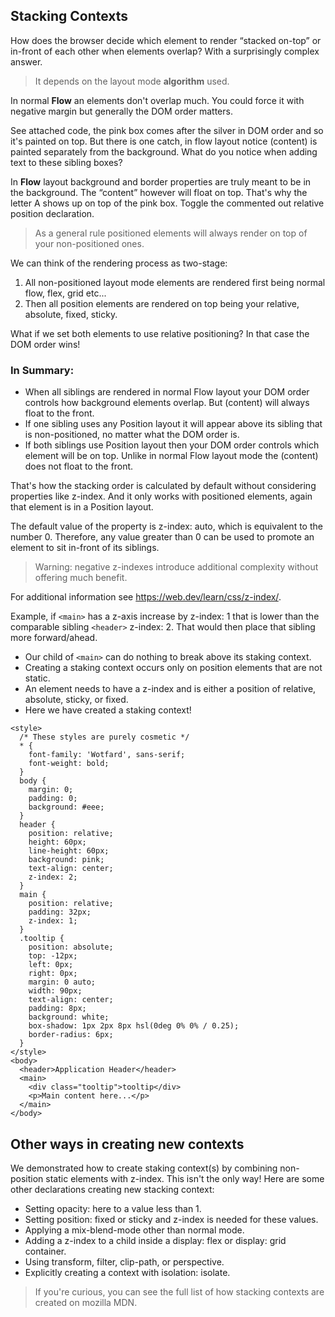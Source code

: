 ## Stacking Contexts

How does the browser decide which element to render “stacked on-top” or in-front of each other when elements overlap? With a surprisingly complex answer.

> It depends on the layout mode **algorithm** used.

In normal **Flow** an elements don't overlap much. You could force it with negative margin but generally the DOM order matters.

See attached code, the pink box comes after the silver in DOM order and so it's painted on top. But there is one catch, in flow layout notice (content) is painted separately from the background. What do you notice when adding text to these sibling boxes?

In **Flow** layout background and border properties are truly meant to be in the background. The “content” however will float on top. That's why the letter A shows up on top of the pink box. Toggle the commented out relative position declaration.

> As a general rule positioned elements will always render on top of your non-positioned ones.

We can think of the rendering process as two-stage:

1. All non-positioned layout mode elements are rendered first being normal flow, flex, grid etc...
2. Then all position elements are rendered on top being your relative, absolute, fixed, sticky.

What if we set both elements to use relative positioning? In that case the DOM order wins!

### In Summary:

- When all siblings are rendered in normal Flow layout your DOM order controls how background elements overlap. But (content) will always float to the front.
- If one sibling uses any Position layout it will appear above its sibling that is non-positioned, no matter what the DOM order is.
- If both siblings use Position layout then your DOM order controls which element will be on top. Unlike in normal Flow layout mode the (content) does not float to the front.

That's how the stacking order is calculated by default without considering properties like z-index. And it only works with positioned elements, again that element is in a Position layout.

The default value of the property is z-index: auto, which is equivalent to the number 0. Therefore, any value greater than 0 can be used to promote an element to sit in-front of its siblings.

> Warning: negative z-indexes introduce additional complexity without offering much benefit.

For additional information see https://web.dev/learn/css/z-index/.

Example, if `<main>` has a z-axis increase by z-index: 1 that is lower than the comparable sibling `<header>` z-index: 2. That would then place that sibling more forward/ahead.

- Our child of `<main>` can do nothing to break above its staking context.
- Creating a staking context occurs only on position elements that are not static.
- An element needs to have a z-index and is either a position of relative, absolute, sticky, or fixed.
- Here we have created a staking context!

```
<style>
  /* These styles are purely cosmetic */
  * {
    font-family: 'Wotfard', sans-serif;
    font-weight: bold;
  }
  body {
    margin: 0;
    padding: 0;
    background: #eee;
  }
  header {
    position: relative;
    height: 60px;
    line-height: 60px;
    background: pink;
    text-align: center;
    z-index: 2;
  }
  main {
    position: relative;
    padding: 32px;
    z-index: 1;
  }
  .tooltip {
    position: absolute;
    top: -12px;
    left: 0px;
    right: 0px;
    margin: 0 auto;
    width: 90px;
    text-align: center;
    padding: 8px;
    background: white;
    box-shadow: 1px 2px 8px hsl(0deg 0% 0% / 0.25);
    border-radius: 6px;
  }
</style>
<body>
  <header>Application Header</header>
  <main>
    <div class="tooltip">tooltip</div>
    <p>Main content here...</p>
  </main>
</body>
```

## Other ways in creating new contexts

We demonstrated how to create staking context(s) by combining non-position static elements with z-index. This isn't the only way! Here are some other declarations creating new stacking context:

- Setting opacity: here to a value less than 1.
- Setting position: fixed or sticky and z-index is needed for these values.
- Applying a mix-blend-mode other than normal mode.
- Adding a z-index to a child inside a display: flex or display: grid container.
- Using transform, filter, clip-path, or perspective.
- Explicitly creating a context with isolation: isolate.

> If you're curious, you can see the full list of how stacking contexts are created on mozilla MDN.
